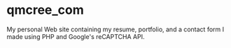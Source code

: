 qmcree_com
==========

My personal Web site containing my resume, portfolio, and a contact form I made using PHP and Google's reCAPTCHA API.
